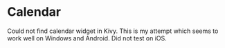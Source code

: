 Calendar
========

Could not find calendar widget in Kivy. This is my attempt which seems to work well on Windows and Android. Did not test on iOS.
